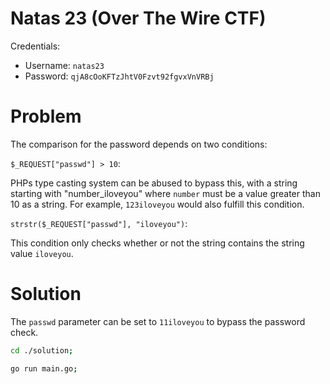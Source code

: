 
# Natas 23 (Over The Wire CTF)

Credentials:

- Username: `natas23`
- Password: `qjA8cOoKFTzJhtV0Fzvt92fgvxVnVRBj`


# Problem

The comparison for the password depends on two conditions:

`$_REQUEST["passwd"] > 10`:

PHPs type casting system can be abused to bypass this, with a string
starting with "number_iloveyou" where `number` must be a value greater
than 10 as a string. For example, `123iloveyou` would also fulfill
this condition.

`strstr($_REQUEST["passwd"], "iloveyou")`:

This condition only checks whether or not the string contains the
string value `iloveyou`.

# Solution

The `passwd` parameter can be set to `11iloveyou` to bypass the
password check.

```bash
cd ./solution;

go run main.go;
```

